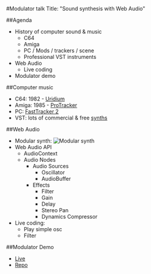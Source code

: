 #Modulator talk
Title: "Sound synthesis with Web Audio"

##Agenda
- History of computer sound & music
  - C64
  - Amiga
  - PC / Mods / trackers / scene
  - Professional VST instruments
- Web Audio
  - Live coding
- Modulator demo

##Computer music
- C64: 1982 - [Uridium](https://youtu.be/N0TfHkNpRNs?t=16)
- Amiga: 1985 - [ProTracker](https://www.youtube.com/watch?v=thnXzUFJnfQ)
- PC: [FastTracker 2](https://youtu.be/iJvKzNQFv1Q?t=14)
- VST: lots of commercial & free [synths](https://youtu.be/SMujb2hmv_I?t=5)

##Web Audio
- Modular synth: ![Modular synth](http://www.sdiy.org/rfeng/Pics/mod608.jpg)
- Web Audio API
  - AudioContext
  - Audio Nodes
    - Audio Sources
      - Oscillator
      - AudioBuffer
    - Effects
      - Filter
      - Gain
      - Delay
      - Stereo Pan
      - Dynamics Compressor
- Live coding:
  - Play simple osc
  - Filter

##Modulator Demo
- [Live](http://lcrespom.github.io/synth/)
- [Repo](https://github.com/lcrespom/Modulator)
